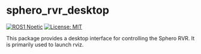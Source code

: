 # sphero_rvr_desktop

[![ROS1 Noetic](https://img.shields.io/badge/ROS1-Noetic-blue)](http://wiki.ros.org/noetic/Installation/Ubuntu)
[![License: MIT](https://img.shields.io/badge/License-MIT-yellow.svg)](https://opensource.org/licenses/MIT)

This package provides a desktop interface for controlling the Sphero RVR. It is primarily used to launch rviz.

